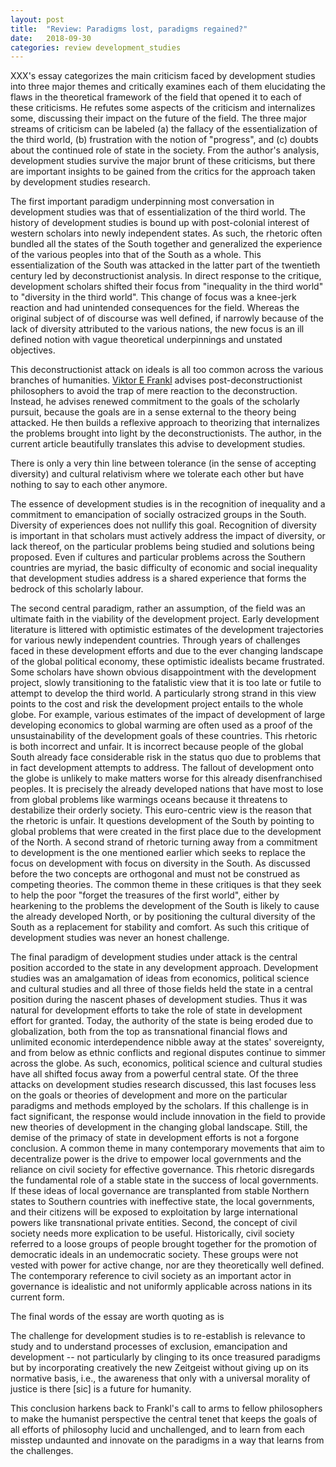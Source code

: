```yaml
---
layout: post
title:  "Review: Paradigms lost, paradigms regained?"
date:   2018-09-30
categories: review development_studies
---
```


XXX's essay categorizes the main criticism faced by development studies into three major themes and critically examines each of them elucidating the
flaws in the theoretical framework of the field that opened it to each of these criticisms. He refutes some aspects of the criticism and internalizes
some, discussing their impact on the future of the field. The three major streams of criticism can be labeled (a) the fallacy of the essentialization
of the third world, (b) frustration with the notion of "progress", and (c) doubts about the continued role of state in the society. From the author's
analysis, development studies survive the major brunt of these criticisms, but there are important insights to be gained from the critics for the
approach taken by development studies research.

The first important paradigm underpinning most conversation in development studies was that of essentialization of the third world. The history of
development studies is bound up with post-colonial interest of western scholars into newly independent states. As such, the rhetoric often bundled all
the states of the South together and generalized the experience of the various peoples into that of the South as a whole. This essentialization of the
South was attacked in the latter part of the twentieth century led by deconstructionist analysis. In direct response to the critique, development
scholars shifted their focus from "inequality in the third world" to "diversity in the third world". This change of focus was a knee-jerk
reaction and had unintended consequences for the field. Whereas the original subject of of discourse was well defined, if narrowly because of the
lack of diversity attributed to the various nations, the new focus is an ill defined notion with vague theoretical underpinnings and unstated
objectives.

This deconstructionist attack on ideals is all too common across the various branches of humanities. [Viktor E Frankl][philosophy-book] advises
post-deconstructionist philosophers to avoid the trap of mere reaction to the deconstruction. Instead, he advises renewed commitment to the goals of
the scholarly pursuit, because the goals are in a sense external to the theory being attacked. He then builds a reflexive approach to theorizing that
internalizes the problems brought into light by the deconstructionists. The author, in the current article beautifully translates this advise to
development studies.

<quote>
There is only a very thin line between tolerance (in the sense of accepting diversity) and cultural relativism where we tolerate each other but have
nothing to say to each other anymore.
</quote>

The essence of development studies is in the recognition of inequality and a commitment to emancipation of socially ostracized groups in the South.
Diversity of experiences does not nullify this goal. Recognition of diversity is important in that scholars must actively address the impact of
diversity, or lack thereof, on the particular problems being studied and solutions being proposed. Even if cultures and particular problems across the
Southern countries are myriad, the basic difficulty of economic and social inequality that development studies address is a shared experience that
forms the bedrock of this scholarly labour.

The second central paradigm, rather an assumption, of the field was an ultimate faith in the viability of the development project. Early development
literature is littered with optimistic estimates of the development trajectories for various newly independent countries. Through years of challenges
faced in these development efforts and due to the ever changing landscape of the global political economy, these optimistic idealists became
frustrated. Some scholars have shown obvious disappointment with the development project, slowly transitioning to the fatalistic view that it is too
late or futile to attempt to develop the third world. A particularly strong strand in this view points to the cost and risk the development project
entails to the whole globe. For example, various estimates of the impact of development of large developing economics to global warming are often used
as a proof of the unsustainability of the development goals of these countries. This rhetoric is both incorrect and unfair. It is incorrect because
people of the global South already face considerable risk in the status quo due to problems that in fact development attempts to address. The fallout
of development onto the globe is unlikely to make matters worse for this already disenfranchised peoples. It is precisely the already developed nations
that have most to lose from global problems like warmings oceans because it threatens to destabilize their orderly society. This euro-centric
view is the reason that the rhetoric is unfair. It questions development of the South by pointing to global problems that were created in the first
place due to the development of the North. A second strand of rhetoric turning away from a commitment to development is the one mentioned earlier
which seeks to replace the focus on development with focus on diversity in the South. As discussed before the two concepts are orthogonal and must not
be construed as competing theories. The common theme in these critiques is that they seek to help the poor "forget the treasures of the first world",
either by hearkening to the problems the development of the South is likely to cause the already developed North, or by positioning the cultural
diversity of the South as a replacement for stability and comfort. As such this critique of development studies was never an honest challenge.

The final paradigm of development studies under attack is the central position accorded to the state in any development approach. Development studies
was an amalgamation of ideas from economics, political science and cultural studies and all three of those fields held the state in a central
position during the nascent phases of development studies. Thus it was natural for development efforts to take the role of state in development effort
for granted.  Today, the authority of the state is being eroded due to globalization, both from the top as transnational financial flows and unlimited
economic interdependence nibble away at the states' sovereignty, and from below as ethnic conflicts and regional disputes continue to simmer across the
globe.  As such, economics, political science and cultural studies have all shifted focus away from a powerful central state. Of the three attacks on
development studies research discussed, this last focuses less on the goals or theories of development and more on the particular paradigms and
methods employed by the scholars. If this challenge is in fact significant, the response would include innovation in the field to provide new
theories of development in the changing global landscape. Still, the demise of the primacy of state in development efforts is not a forgone
conclusion. A common theme in many contemporary movements that aim to decentralize power is the drive to empower local governments and the reliance on
civil society for effective governance. This rhetoric disregards the fundamental role of a stable state in the success of local governments. If these
ideas of local governance are transplanted from stable Northern states to Southern countries with ineffective state, the local governments, and
their citizens will be exposed to exploitation by large international powers like transnational private entities. Second, the concept of civil
society needs more explication to be useful. Historically, civil society referred to a loose groups of people brought together for the promotion of
democratic ideals in an undemocratic society. These groups were not vested with power for active change, nor are they theoretically well defined. The
contemporary reference to civil society as an important actor in governance is idealistic and not uniformly applicable across nations in its current
form.

The final words of the essay are worth quoting as is

<quote>
The challenge for development studies is to re-establish is relevance to study and to understand processes of exclusion, emancipation and development
-- not particularly by clinging to its once treasured paradigms but by incorporating creatively the new Zeitgeist without giving up on its normative
basis, i.e., the awareness that only with a universal morality of justice is there [sic] is a future for humanity.
</quote>

This conclusion harkens back to Frankl's call to arms to fellow philosophers to make the humanist perspective the central tenet that keeps the goals
of all efforts of philosophy lucid and unchallenged, and to learn from each misstep undaunted and innovate on the paradigms in a way that learns from
the challenges.

[philosophy-book]: https://avrl.catalogue.library.ns.ca/Record/698424/Cite]

